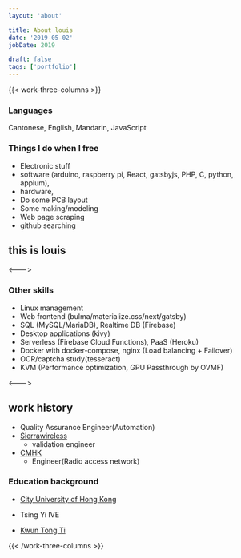 ```yaml
---
layout: 'about'

title: About louis
date: '2019-05-02'
jobDate: 2019

draft: false
tags: ['portfolio']
---
```


{{< work-three-columns >}}


### Languages

Cantonese, English, Mandarin, JavaScript

### Things I do when I free

- Electronic stuff
- software (arduino, raspberry pi, React, gatsbyjs, PHP, C, python, appium),
- hardware,
- Do some PCB layout
- Some making/modeling
- Web page scraping
- github searching

## this is louis

<---> <!-- magic separator, between columns -->


### Other skills

- Linux management
- Web frontend (bulma/materialize.css/next/gatsby)
- SQL (MySQL/MariaDB), Realtime DB (Firebase)
- Desktop applications (kivy)
- Serverless (Firebase Cloud Functions), PaaS (Heroku)
- Docker with docker-compose, nginx (Load balancing + Failover)
- OCR/captcha study(tesseract)
- KVM (Performance optimization, GPU Passthrough by OVMF)

<---> <!-- magic separator, between columns -->

## work history

- Quality Assurance Engineer(Automation)
- [Sierrawireless](https://www.sierrawireless.com)
  - validation engineer
- [CMHK](https://www.hk.chinamobile.com)
  - Engineer(Radio access network)

### Education background

- [City University of Hong Kong](https://www.ee.cityu.edu.hk/home)
- Tsing Yi IVE
- [Kwun Tong Ti](https://vpet.vtc.edu.hk/wiki/index.php?title=Kwun_Tong_Technical_Institute)

  <!-- end columns block -->

{{< /work-three-columns >}}
